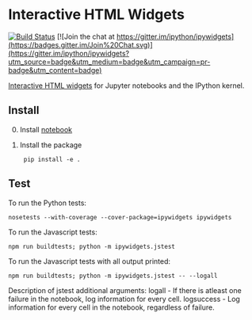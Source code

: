 # Interactive HTML Widgets

[![Build Status](https://travis-ci.org/ipython/ipywidgets.svg?branch=master)](https://travis-ci.org/ipython/ipywidgets) [![Join the chat at https://gitter.im/ipython/ipywidgets](https://badges.gitter.im/Join%20Chat.svg)](https://gitter.im/ipython/ipywidgets?utm_source=badge&utm_medium=badge&utm_campaign=pr-badge&utm_content=badge)

[Interactive HTML widgets](https://github.com/ipython/ipywidgets/blob/master/examples/Index.ipynb) for Jupyter notebooks and the IPython kernel.

## Install

0. Install [notebook](https://github.com/jupyter/notebook)

1. Install the package
    
        pip install -e .

## Test

To run the Python tests:

    nosetests --with-coverage --cover-package=ipywidgets ipywidgets

To run the Javascript tests:

    npm run buildtests; python -m ipywidgets.jstest

To run the Javascript tests with all output printed:

    npm run buildtests; python -m ipywidgets.jstest -- --logall

Description of jstest additional arguments:
logall - If there is atleast one failure in the notebook, log information for every cell.
logsuccess - Log information for every cell in the notebook, regardless of failure.
